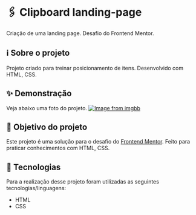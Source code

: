 # 🖇 Clipboard landing-page

Criação de uma landing page. Desafio do Frontend Mentor.

## ℹ Sobre o projeto 
Projeto criado para treinar posicionamento de itens. Desenvolvido com HTML, CSS.

## ✨ Demonstração    
Veja abaixo uma foto do projeto.
[![Image from imgbb](https://i.ibb.co/hfyBTMj/Captura-da-Web-15-9-2021-173532.jpg)](https://ibb.co/GT0WrJL)



## 🎯 Objetivo do projeto
Este projeto é uma solução para o desafio do [Frontend Mentor](https://www.frontendmentor.io/challenges/clipboard-landing-page-5cc9bccd6c4c91111378ecb9). 
Feito para praticar conhecimentos com HTML, CSS.

## 🤖 Tecnologias 
Para a realização desse projeto foram utilizadas as seguintes tecnologias/linguagens: 
- HTML
- CSS
